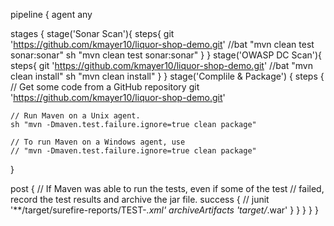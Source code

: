 

pipeline {
   agent any

 stages {
  stage('Sonar Scan'){
   steps{
    git 'https://github.com/kmayer10/liquor-shop-demo.git'
    //bat "mvn clean test sonar:sonar"
    sh "mvn clean test sonar:sonar"
   }
  }
  stage('OWASP DC Scan'){
   steps{
    git 'https://github.com/kmayer10/liquor-shop-demo.git'
    //bat "mvn clean install"
    sh "mvn clean install"
   }
  }
  stage('Complile & Package') {
   steps {
    // Get some code from a GitHub repository
    git 'https://github.com/kmayer10/liquor-shop-demo.git'
 
    // Run Maven on a Unix agent.
    sh "mvn -Dmaven.test.failure.ignore=true clean package"
 
    // To run Maven on a Windows agent, use
    // "mvn -Dmaven.test.failure.ignore=true clean package"
   }
 
   post {
    // If Maven was able to run the tests, even if some of the test
    // failed, record the test results and archive the jar file.
    success {
     // junit '**/target/surefire-reports/TEST-*.xml'
     archiveArtifacts 'target/*.war'
    }
   }
  }
 }
}

